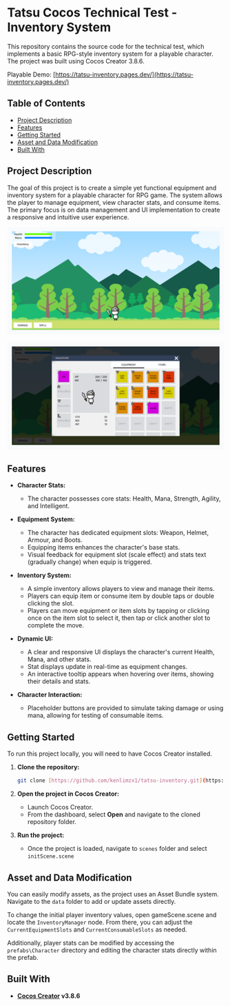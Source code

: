 # Tatsu Cocos Technical Test - Inventory System

This repository contains the source code for the technical test, which implements a basic RPG-style inventory system for a playable character. The project was built using Cocos Creator 3.8.6.

Playable Demo: [https://tatsu-inventory.pages.dev/](https://tatsu-inventory.pages.dev/)

## Table of Contents

- [Project Description](#project-description)
- [Features](#features)
- [Getting Started](#getting-started)
- [Asset and Data Modification](#asset-and-data-modification)
- [Built With](#built-with)

## Project Description

The goal of this project is to create a simple yet functional equipment and inventory system for a playable character for RPG game. The system allows the player to manage equipment, view character stats, and consume items. The primary focus is on data management and UI implementation to create a responsive and intuitive user experience.

![game](./public/img/tatsu_img_1.png)

![inventory](./public/img/tatsu_img_2.png)

## Features

- **Character Stats:**
    - The character possesses core stats: Health, Mana, Strength, Agility, and Intelligent.

- **Equipment System:**
    - The character has dedicated equipment slots: Weapon, Helmet, Armour, and Boots.
    - Equipping items enhances the character's base stats.
    - Visual feedback for equipment slot (scale effect) and stats text (gradually change) when equip is triggered.

- **Inventory System:**
    - A simple inventory allows players to view and manage their items.
    - Players can equip item or consume item by double taps or double clicking the slot.
    - Players can move equipment or item slots by tapping or clicking once on the item slot to select it, then tap or click another slot to complete the move.

- **Dynamic UI:**
    - A clear and responsive UI displays the character's current Health, Mana, and other stats.
    - Stat displays update in real-time as equipment changes.
    - An interactive tooltip appears when hovering over items, showing their details and stats.

- **Character Interaction:**
    - Placeholder buttons are provided to simulate taking damage or using mana, allowing for testing of consumable items.

## Getting Started

To run this project locally, you will need to have Cocos Creator installed.

1. **Clone the repository:**

    ```sh
    git clone [https://github.com/kenlimzx1/tatsu-inventory.git](https://github.com/kenlimzx1/tatsu-inventory.git)
    ```

2. **Open the project in Cocos Creator:**
    - Launch Cocos Creator.
    - From the dashboard, select **Open** and navigate to the cloned repository folder.

3. **Run the project:**
    - Once the project is loaded, navigate to `scenes` folder and select `initScene.scene`

## Asset and Data Modification

You can easily modify assets, as the project uses an Asset Bundle system. Navigate to the `data` folder to add or update assets directly.

To change the initial player inventory values, open gameScene.scene and locate the `InventoryManager` node. From there, you can adjust the `CurrentEquipmentSlots` and `CurrentConsumableSlots` as needed.

Additionally, player stats can be modified by accessing the `prefabs\Character` directory and editing the character stats directly within the prefab.

## Built With

- **[Cocos Creator](https://www.cocos.com/en/creator) v3.8.6**

